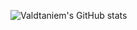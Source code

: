 ![Valdtaniem's GitHub stats](https://github-readme-stats.vercel.app/api?username=valdtaniem&show_icons=true&theme=dark)
